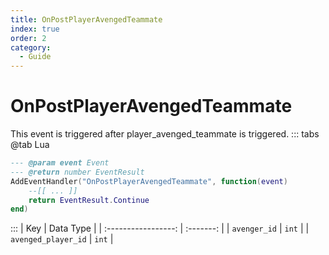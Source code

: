 ```yaml
---
title: OnPostPlayerAvengedTeammate
index: true
order: 2
category:
  - Guide
---
```


# OnPostPlayerAvengedTeammate
This event is triggered after player_avenged_teammate is triggered.
::: tabs
@tab Lua
```lua
--- @param event Event
--- @return number EventResult
AddEventHandler("OnPostPlayerAvengedTeammate", function(event)
    --[[ ... ]]
    return EventResult.Continue
end)
```

:::
|         Key         | Data Type |
| :-----------------: | :-------: |
|     `avenger_id`    |   `int`   |
| `avenged_player_id` |   `int`   |
